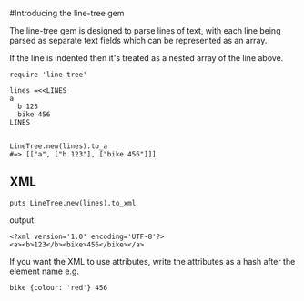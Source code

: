 #Introducing the line-tree gem

The line-tree gem is designed to parse lines of text, with each line being parsed as separate text fields which can be represented as an array.

If the line is indented then it's treated as a nested array of the line above.

    require 'line-tree'

    lines =<<LINES
    a
      b 123
      bike 456
    LINES


    LineTree.new(lines).to_a
    #=> [["a", ["b 123"], ["bike 456"]]]

## XML

    puts LineTree.new(lines).to_xml

output:

    <?xml version='1.0' encoding='UTF-8'?>
    <a><b>123</b><bike>456</bike></a>

If you want the XML to use attributes, write the attributes as a hash after the element name e.g.

    bike {colour: 'red'} 456
